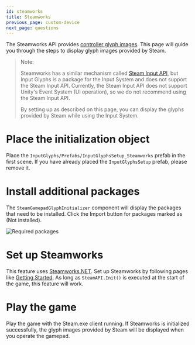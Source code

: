 ```yaml
---
id: steamworks
title: Steamworks
previous_page: custom-device
next_page: questions
---
```


The Steamworks API provides [controller glyph images](https://partner.steamgames.com/doc/api/isteaminput#GetGlyphForActionOrigin).
This page will guide you through the steps to display glyph images provided by Steam.

> Note:
>
> Steamworks has a similar mechanism called [Steam Input API](https://partner.steamgames.com/doc/api/isteaminput), but Input Glyphs is a package for the Input System and does not support the Steam Input API.
> Currently, the Steam Input API does not support Unity's Event System (UI operation), so we do not recommend using the Steam Input API.
>
> By setting up as described on this page, you can display the glyphs provided by Steam while using the Input System.

# Place the initialization object
Place the `InputGlyphs/Prefabs/InputGlyphsSetup_Steamworks` prefab in the first scene.
If you have already placed the `InputGlyphsSetup` prefab, please remove it.

# Install additional packages
The `SteamGamepadGlyphInitializer` component will display the packages that need to be installed. Click the Import button for packages marked as (Not installed).

![Required packages]({{site.baseurl}}/assets/steamworks_required_packages.png)

# Set up Steamworks
This feature uses [Steamworks.NET](https://steamworks.github.io/). Set up Steamworks by following pages like [Getting Started](https://steamworks.github.io/gettingstarted). As long as `SteamAPI.Init()` is executed at the start of the game, this feature will work.

# Play the game
Play the game with the Steam.exe client running. If Steamworks is initialized successfully, the glyph images provided by Steam will be displayed when you operate the gamepad.
